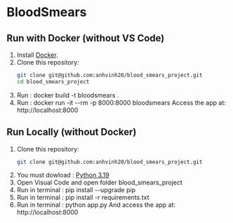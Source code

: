 # BloodSmears

## Run with Docker (without VS Code)

1. Install [Docker](https://docs.docker.com/get-docker/).
2. Clone this repository:
   ```bash
   git clone git@github.com:anhvinh20/blood_smears_project.git
   cd blood_smears_project
   ```
3. Run : docker build -t bloodsmears .
4. Run : docker run -it --rm -p 8000:8000 bloodsmears
   Access the app at: http://localhost:8000

## Run Locally (without Docker)

1. Clone this repository:
   ```bash
   git clone git@github.com:anhvinh20/blood_smears_project.git
   ```
2. You must dowload : [Python 3.19](https://www.python.org/downloads/release/python-3913/)
3. Open Visual Code and open folder blood_smears_project
4. Run in terminal : pip install --upgrade pip
5. Run in terminal : pip install -r requirements.txt
6. Run in terminal : python app.py
   And access the app at: http://localhost:8000
